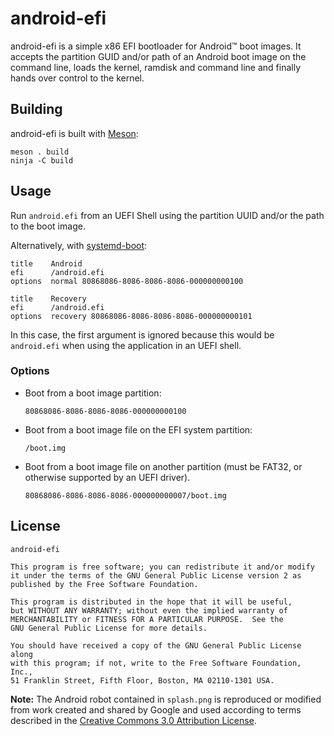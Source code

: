 # android-efi

android-efi is a simple x86 EFI bootloader for Android™ boot images.
It accepts the partition GUID and/or path of an Android boot image on the
command line, loads the kernel, ramdisk and command line and finally hands over
control to the kernel.

## Building
android-efi is built with [Meson]:

```
meson . build
ninja -C build
```

## Usage
Run `android.efi` from an UEFI Shell using the partition UUID and/or the path
to the boot image.

Alternatively, with [systemd-boot]:

```
title    Android
efi      /android.efi
options  normal 80868086-8086-8086-8086-000000000100
```

```
title    Recovery
efi      /android.efi
options  recovery 80868086-8086-8086-8086-000000000101
```

In this case, the first argument is ignored because this would be `android.efi`
when using the application in an UEFI shell.

### Options
- Boot from a boot image partition:

  ```
  80868086-8086-8086-8086-000000000100
  ```

- Boot from a boot image file on the EFI system partition:

  ```
  /boot.img
  ```

- Boot from a boot image file on another partition (must be FAT32, or otherwise
  supported by an UEFI driver).
  
  ```
  80868086-8086-8086-8086-000000000007/boot.img
  ```

## License
```
android-efi

This program is free software; you can redistribute it and/or modify
it under the terms of the GNU General Public License version 2 as
published by the Free Software Foundation.

This program is distributed in the hope that it will be useful,
but WITHOUT ANY WARRANTY; without even the implied warranty of
MERCHANTABILITY or FITNESS FOR A PARTICULAR PURPOSE.  See the
GNU General Public License for more details.

You should have received a copy of the GNU General Public License along
with this program; if not, write to the Free Software Foundation, Inc.,
51 Franklin Street, Fifth Floor, Boston, MA 02110-1301 USA.
```

**Note:** The Android robot contained in `splash.png` is reproduced or modified from work created and
shared by Google and used according to terms described in the 
[Creative Commons 3.0 Attribution License](https://creativecommons.org/licenses/by/3.0/).

[Meson]: http://mesonbuild.com
[systemd-boot]: https://www.freedesktop.org/wiki/Software/systemd/systemd-boot/
